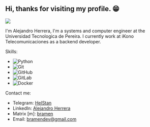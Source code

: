 ## Hi, thanks for visiting my profile. 😁 
![](https://komarev.com/ghpvc/?username=bramenn&label=PROFILE+VIEWS&style=for-the-badge&color=green)

I'm Alejandro Herrera, I'm a systems and computer engineer at the Universidad Tecnologica de Pereira.
I currently work at iKono Telecomunicaciones as a backend developer.

Skills:
- ![Python](https://img.shields.io/badge/-Python-333333?style=flat&logo=python)
- ![Git](https://img.shields.io/badge/-Git-333333?style=flat&logo=git)
- ![GitHub](https://img.shields.io/badge/-GitHub-333333?style=flat&logo=github)
- ![GitLab](https://img.shields.io/badge/-GitLab-333333?style=flat&logo=gitlab)
- ![Docker](https://img.shields.io/badge/-Docker-333333?style=flat&logo=docker)

Contact me:
- Telegram: [HelStan](https://t.me/HelStan)
- LinkedIn: [Alejandro Herrera](linkedin.com/in/brayan-alejandro-herrera-amariles-73a516126/)
- Matrix [m]: [bramen](https://matrix.to/#/@bramen:bramen.com.co)
- Email: bramendev@gmail.com

